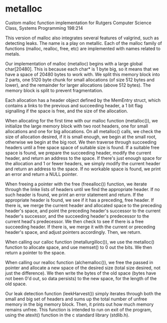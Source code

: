# metalloc
Custom malloc function implementation for Rutgers Computer Science Class, Systems Programming 198:214

This version of malloc also integrates several features of valgrind, such as detecting leaks. The name is a play on metallic. Each of the malloc family of functions (malloc, realloc, free, etc) are implemented with names related to metals.

Our implementation of malloc (metalloc) begins with a large global char[20480]. This is because each char* is 1 byte big, so it means that we have a space of 20480 bytes to work with. We split this memory block into 2 parts, one 5120 byte chunk for small allocations (of size 512 bytes and lower), and the remainder for larger allocations (above 512 bytes). The memory block is split to prevent fragmentation.

Each allocation has a header object defined by the MemEntry struct, which contains a links to the previous and succeeding header, a 1 bit flag signalling if the space is free, and the size of the allocation.

When allocating for the first time with our malloc function (metalloc()), we initialize the large memory block with two root headers, one for small allocations and one for big allocations. On all metalloc() calls, we check the size of allocation desired, if it is small enough, we begin at the small root, otherwise we begin at the big root. We then traverse through succeeding headers until a free space space of suitable size is found. If a suitable free space is found, we prepare the succeeding header, modify the current header, and return an address to the space. If there's just enough space for the allocation and 1 or fewer headers, we simply modify the current header and return an address to the space. If no workable space is found, we print an error and return a NULL pointer.

When freeing a pointer with the free (freealloc()) function, we iterate through the linke lists of headers until we find the appropriate header. If no such header is found, we print an error statement and return. If the appropriate header is found, we see if it has a preceding, free header. If there is, we merge the current header and allocated space to the preceding header's space, and point the preceding header's successor to the current header's successor, and the succeeding header's predecessor to the current head's predecessor. We then check to see if there is a free succeeding header. If there is, we merge it with the current or preceding header's space, and adjust pointers accordingly. Then, we return.

When calling our calloc function (metallurgilloc()), we use the metalloc() function to allocate space, and use memset() to 0 out the bits. We then return a pointer to the space.

When calling our realloc function (alchemalloc()), we free the passed in pointer and allocate a new space of the desired size (total size desired, not just the difference). We then write the bytes of the old space (bytes have not been 0'd out, so data persists) to the new space, for the length of the old space.

Our leak detection function (leekHarvest()) simply iterates through both the small and big set of headers and sums up the total number of unfree memory in the big memory block. Then, it prints out how much memory remains unfree. This function is intended to run on exit of the program, using the atexit() function in the c standard library (stdlib.h).
